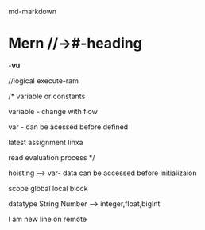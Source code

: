 md-markdown

# Mern //->#-heading

-**vu**


//logical execute-ram

/*
variable or constants

variable  - change with flow

var - can be acessed before defined

latest assignment linxa

read evaluation process 
*/


hoisting --> var- data can be accessed before initializaion


scope
 global
 local
 block



datatype
  String
  Number  --> integer,float,bigInt


  I am new line on remote
